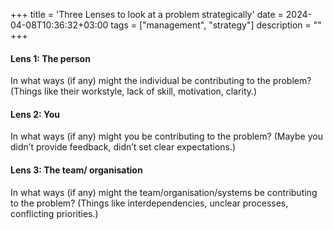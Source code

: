 +++
title = 'Three Lenses to look at a problem strategically'
date = 2024-04-08T10:36:32+03:00
tags = ["management", "strategy"]
description =  ""
+++

#### Lens 1: The person
In what ways (if any) might the individual be contributing to the problem? (Things like their workstyle, lack of skill, motivation, clarity.)

#### Lens 2: You
In what ways (if any) might you be contributing to the problem? (Maybe you didn’t provide feedback, didn’t set clear expectations.)

#### Lens 3: The team/ organisation
In what ways (if any) might the team/organisation/systems be contributing to the problem? (Things like interdependencies, unclear processes, conflicting priorities.)
